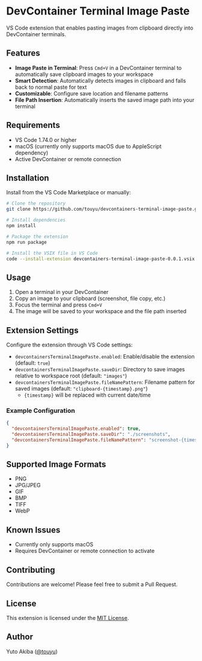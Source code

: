 # DevContainer Terminal Image Paste

VS Code extension that enables pasting images from clipboard directly into DevContainer terminals.

## Features

- **Image Paste in Terminal**: Press `Cmd+V` in a DevContainer terminal to automatically save clipboard images to your workspace
- **Smart Detection**: Automatically detects images in clipboard and falls back to normal paste for text
- **Customizable**: Configure save location and filename patterns
- **File Path Insertion**: Automatically inserts the saved image path into your terminal

## Requirements

- VS Code 1.74.0 or higher
- macOS (currently only supports macOS due to AppleScript dependency)
- Active DevContainer or remote connection

## Installation 

Install from the VS Code Marketplace or manually:

```bash
# Clone the repository
git clone https://github.com/touyu/devcontainers-terminal-image-paste.git

# Install dependencies
npm install

# Package the extension
npm run package

# Install the VSIX file in VS Code
code --install-extension devcontainers-terminal-image-paste-0.0.1.vsix
```

## Usage

1. Open a terminal in your DevContainer
2. Copy an image to your clipboard (screenshot, file copy, etc.)
3. Focus the terminal and press `Cmd+V`
4. The image will be saved to your workspace and the file path inserted

## Extension Settings

Configure the extension through VS Code settings:

- `devcontainersTerminalImagePaste.enabled`: Enable/disable the extension (default: `true`)
- `devcontainersTerminalImagePaste.saveDir`: Directory to save images relative to workspace root (default: `"images"`)
- `devcontainersTerminalImagePaste.fileNamePattern`: Filename pattern for saved images (default: `"clipboard-{timestamp}.png"`)
  - `{timestamp}` will be replaced with current date/time

### Example Configuration

```json
{
  "devcontainersTerminalImagePaste.enabled": true,
  "devcontainersTerminalImagePaste.saveDir": "./screenshots",
  "devcontainersTerminalImagePaste.fileNamePattern": "screenshot-{timestamp}.png"
}
```

## Supported Image Formats

- PNG
- JPG/JPEG
- GIF
- BMP
- TIFF
- WebP

## Known Issues

- Currently only supports macOS
- Requires DevContainer or remote connection to activate

## Contributing

Contributions are welcome! Please feel free to submit a Pull Request.

## License

This extension is licensed under the [MIT License](LICENSE.md).

## Author

Yuto Akiba ([@touyu](https://github.com/touyu))